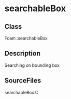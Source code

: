 # searchableBox 
## Class
Foam::searchableBox

## Description
Searching on bounding box

## SourceFiles
searchableBox.C

